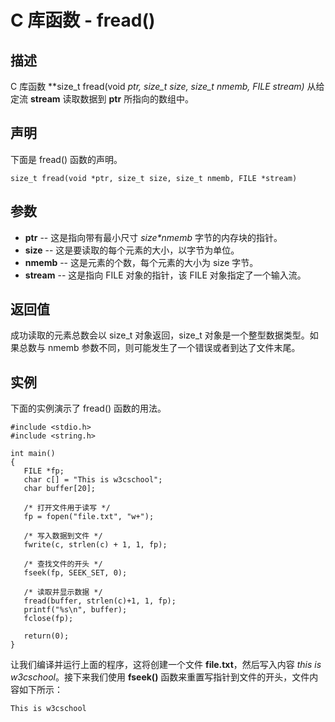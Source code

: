 
# C 库函数 - fread()

  

## 描述

C 库函数 **size_t fread(void *ptr, size_t size, size_t nmemb, FILE *stream)** 从给定流 **stream** 读取数据到 **ptr** 所指向的数组中。

## 声明

下面是 fread() 函数的声明。

```
size_t fread(void *ptr, size_t size, size_t nmemb, FILE *stream)

```

## 参数

*   **ptr** -- 这是指向带有最小尺寸 _size*nmemb_ 字节的内存块的指针。
*   **size** -- 这是要读取的每个元素的大小，以字节为单位。
*   **nmemb** -- 这是元素的个数，每个元素的大小为 size 字节。
*   **stream** -- 这是指向 FILE 对象的指针，该 FILE 对象指定了一个输入流。

## 返回值

成功读取的元素总数会以 size_t 对象返回，size_t 对象是一个整型数据类型。如果总数与 nmemb 参数不同，则可能发生了一个错误或者到达了文件末尾。

## 实例

下面的实例演示了 fread() 函数的用法。

```
#include <stdio.h>
#include <string.h>

int main()
{
   FILE *fp;
   char c[] = "This is w3cschool";
   char buffer[20];

   /* 打开文件用于读写 */
   fp = fopen("file.txt", "w+");

   /* 写入数据到文件 */
   fwrite(c, strlen(c) + 1, 1, fp);

   /* 查找文件的开头 */
   fseek(fp, SEEK_SET, 0);

   /* 读取并显示数据 */
   fread(buffer, strlen(c)+1, 1, fp);
   printf("%s\n", buffer);
   fclose(fp);

   return(0);
}

```

让我们编译并运行上面的程序，这将创建一个文件 **file.txt**，然后写入内容 _this is w3cschool_。接下来我们使用 **fseek()** 函数来重置写指针到文件的开头，文件内容如下所示：

```
This is w3cschool

```

  

